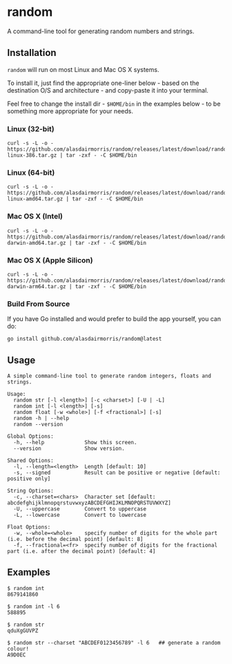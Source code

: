 # random

A command-line tool for generating random numbers and strings.

## Installation

`random` will run on most Linux and Mac OS X systems.

To install it, just find the appropriate one-liner below - based on the destination O/S and architecture - and copy-paste it into your terminal.

Feel free to change the install dir - `$HOME/bin` in the examples below - to be something more appropriate for your needs.

### Linux (32-bit)

```
curl -s -L -o - https://github.com/alasdairmorris/random/releases/latest/download/random-linux-386.tar.gz | tar -zxf - -C $HOME/bin
```

### Linux (64-bit)

```
curl -s -L -o - https://github.com/alasdairmorris/random/releases/latest/download/random-linux-amd64.tar.gz | tar -zxf - -C $HOME/bin
```

### Mac OS X (Intel)

```
curl -s -L -o - https://github.com/alasdairmorris/random/releases/latest/download/random-darwin-amd64.tar.gz | tar -zxf - -C $HOME/bin
```

### Mac OS X (Apple Silicon)

```
curl -s -L -o - https://github.com/alasdairmorris/random/releases/latest/download/random-darwin-arm64.tar.gz | tar -zxf - -C $HOME/bin
```

### Build From Source

If you have Go installed and would prefer to build the app yourself, you can do:

```
go install github.com/alasdairmorris/random@latest
```

## Usage

```
A simple command-line tool to generate random integers, floats and strings.

Usage:
  random str [-l <length>] [-c <charset>] [-U | -L]
  random int [-l <length>] [-s]
  random float [-w <whole>] [-f <fractional>] [-s]
  random -h | --help
  random --version

Global Options:
  -h, --help             Show this screen.
  --version              Show version.

Shared Options:
  -l, --length=<length>  Length [default: 10]
  -s, --signed           Result can be positive or negative [default: positive only]

String Options:
  -c, --charset=<chars>  Character set [default: abcdefghijklmnopqrstuvwxyzABCDEFGHIJKLMNOPQRSTUVWXYZ]
  -U, --uppercase        Convert to uppercase
  -L, --lowercase        Convert to lowercase

Float Options:
  -w, --whole=<whole>    specify number of digits for the whole part (i.e. before the decimal point) [default: 8]
  -f, --fractional=<fr>  specify number of digits for the fractional part (i.e. after the decimal point) [default: 4]
```

## Examples

```
$ random int
8679141860
```

```
$ random int -l 6
588895
```

```
$ random str
qduXgGUVPZ
```

```
$ random str --charset "ABCDEF0123456789" -l 6   ## generate a random colour!
A9D0EC
```
